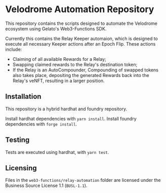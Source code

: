 # Velodrome Automation Repository

This repository contains the scripts designed to automate the Velodrome 
ecosystem using Gelato's Web3-Functions SDK.

Currently this contains the Relay Keeper automaion, which is designed
to execute all necessary Keeper actions after an Epoch Flip.
These actions include:
- Claiming of all available Rewards for a Relay;
- Swapping claimed rewards to the Relay's destination token;
- If the Relay is an AutoCompounder, Compounding of swapped tokens also
takes place, depositing the generated Rewards back into the Relay's veNFT,
resulting in a larger position.

## Installation

This repository is a hybrid hardhat and foundry repository.

Install hardhat dependencies with `yarn install`.
Install foundry dependencies with `forge install`.

## Testing

Tests are executed using hardhat, with `yarn test`.

## Licensing

Files in the `web3-functions/relay-automation` folder are licensed under the Business Source License 1.1 (`BUSL-1.1`).
